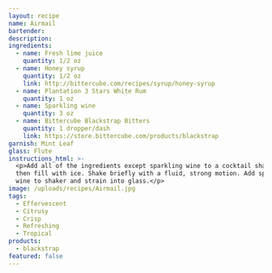 ```yaml
---
layout: recipe
name: Airmail
bartender:
description:
ingredients:
  - name: Fresh lime juice
    quantity: 1/2 oz
  - name: Honey syrup
    quantity: 1/2 oz
    link: http://bittercube.com/recipes/syrup/honey-syrup
  - name: Plantation 3 Stars White Rum
    quantity: 1 oz
  - name: Sparkling wine
    quantity: 3 oz
  - name: Bittercube Blackstrap Bitters
    quantity: 1 dropper/dash
    link: https://store.bittercube.com/products/blackstrap
garnish: Mint Leaf
glass: Flute
instructions_html: >-
  <p>Add all of the ingredients except sparkling wine to a cocktail shaker and
  then fill with ice. Shake briefly with a fluid, strong motion. Add sparkling
  wine to shaker and strain into glass.</p>
image: /uploads/recipes/Airmail.jpg
tags:
  - Effervescent
  - Citrusy
  - Crisp
  - Refreshing
  - Tropical
products:
  - blackstrap
featured: false
---
```



